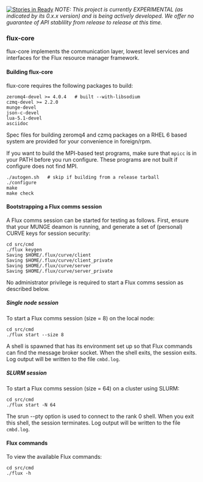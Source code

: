 [![Stories in Ready](https://badge.waffle.io/flux-framework/flux-core.png?label=ready&title=Ready)](https://waffle.io/flux-framework/flux-core)
_NOTE: This project is currently EXPERIMENTAL (as indicated by its
0.x.x version) and is being actively developed.  We offer no guarantee
of API stablility from release to release at this time._

### flux-core

flux-core implements the communication layer, lowest level
services and interfaces for the Flux resource manager framework.

#### Building flux-core

flux-core requires the following packages to build:
```
zeromq4-devel >= 4.0.4   # built --with-libsodium
czmq-devel >= 2.2.0
munge-devel
json-c-devel
lua-5.1-devel
asciidoc
```
Spec files for building zeromq4 and czmq packages on a RHEL 6 based
system are provided for your convenience in foreign/rpm.

If you want to build the MPI-based test programs, make sure that
`mpicc` is in your PATH before you run configure.  These programs are
not built if configure does not find MPI.

```
./autogen.sh   # skip if building from a release tarball
./configure
make
make check
```
#### Bootstrapping a Flux comms session

A Flux comms session can be started for testing as follows.
First, ensure that your MUNGE deamon is running, and
generate a set of (personal) CURVE keys for session security:
```
cd src/cmd
./flux keygen
Saving $HOME/.flux/curve/client
Saving $HOME/.flux/curve/client_private
Saving $HOME/.flux/curve/server
Saving $HOME/.flux/curve/server_private
```
No administrator privilege is required to start a Flux comms
session as described below.

##### Single node session

To start a Flux comms session (size = 8) on the local node:
```
cd src/cmd
./flux start --size 8
```
A shell is spawned that has its environment set up so that Flux
commands can find the message broker socket.  When the shell exits,
the session exits.  Log output will be written to the file `cmbd.log`.

##### SLURM session

To start a Flux comms session (size = 64) on a cluster using SLURM:
```
cd src/cmd
./flux start -N 64
```
The srun --pty option is used to connect to the rank 0 shell.
When you exit this shell, the session terminates.
Log output will be written to the file `cmbd.log`.

#### Flux commands

To view the available Flux commands:
```
cd src/cmd
./flux -h
```

